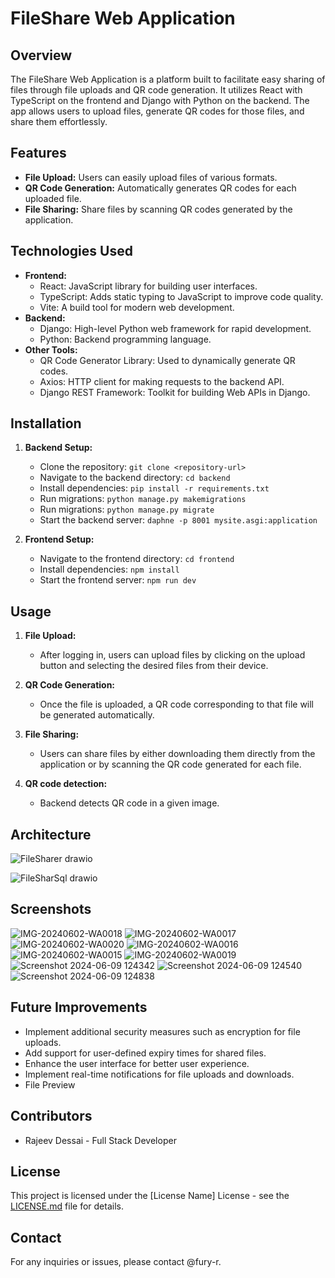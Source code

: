 # FileShare Web Application



## Overview
The FileShare Web Application is a platform built to facilitate easy sharing of files through file uploads and QR code generation. It utilizes React with TypeScript on the frontend and Django with Python on the backend. The app allows users to upload files, generate QR codes for those files, and share them effortlessly.

## Features
- **File Upload:** Users can easily upload files of various formats.
- **QR Code Generation:** Automatically generates QR codes for each uploaded file.
- **File Sharing:** Share files by scanning QR codes generated by the application.

## Technologies Used
- **Frontend:**
  - React: JavaScript library for building user interfaces.
  - TypeScript: Adds static typing to JavaScript to improve code quality.
  - Vite: A build tool for modern web development.
- **Backend:**
  - Django: High-level Python web framework for rapid development.
  - Python: Backend programming language.
- **Other Tools:**
  - QR Code Generator Library: Used to dynamically generate QR codes.
  - Axios: HTTP client for making requests to the backend API.
  - Django REST Framework: Toolkit for building Web APIs in Django.

## Installation
1. **Backend Setup:**
   - Clone the repository: `git clone <repository-url>`
   - Navigate to the backend directory: `cd backend`
   - Install dependencies: `pip install -r requirements.txt`
   - Run migrations: `python manage.py makemigrations`
   - Run migrations: `python manage.py migrate`
   - Start the backend server: `daphne -p 8001 mysite.asgi:application`

2. **Frontend Setup:**
   - Navigate to the frontend directory: `cd frontend`
   - Install dependencies: `npm install`
   - Start the frontend server: `npm run dev`

## Usage

1. **File Upload:**
   - After logging in, users can upload files by clicking on the upload button and selecting the desired files from their device.

2. **QR Code Generation:**
   - Once the file is uploaded, a QR code corresponding to that file will be generated automatically.

3. **File Sharing:**
   - Users can share files by either downloading them directly from the application or by scanning the QR code generated for each file.
3. **QR code detection:**
   - Backend detects QR code in a  given image.


## Architecture

![FileSharer drawio](https://github.com/fury-r/filesharer/assets/79844581/5c4432c4-07b3-4195-99ee-b267c48efc4a)

![FileSharSql drawio](https://github.com/fury-r/filesharer/assets/79844581/af1d6881-ca1f-4e6e-a825-04ed2c630d0d)


## Screenshots
![IMG-20240602-WA0018](https://github.com/fury-r/filesharer/assets/79844581/8c1cfb33-0551-497b-bf8e-59acc12f0586)
![IMG-20240602-WA0017](https://github.com/fury-r/filesharer/assets/79844581/fc49c4ca-3f4c-4daa-ad28-d2fd3fd0694e)
![IMG-20240602-WA0020](https://github.com/fury-r/filesharer/assets/79844581/27b13a4f-886a-4155-a005-e9f54ea11fac)
![IMG-20240602-WA0016](https://github.com/fury-r/filesharer/assets/79844581/ab066241-7a4e-4e4e-99dc-8d13da15b487)
![IMG-20240602-WA0015](https://github.com/fury-r/filesharer/assets/79844581/a775e1c0-46fe-4559-ac7e-6f90b40d5f23)
![IMG-20240602-WA0019](https://github.com/fury-r/filesharer/assets/79844581/75062c90-ec19-4e22-a59b-a80ec6ab3447)
![Screenshot 2024-06-09 124342](https://github.com/fury-r/filesharer/assets/79844581/b416e451-5ee9-453a-aa2f-accc2f4f4606)
![Screenshot 2024-06-09 124540](https://github.com/fury-r/filesharer/assets/79844581/946d5801-cfdb-4c95-b1c5-35146e3be50d)
![Screenshot 2024-06-09 124838](https://github.com/fury-r/filesharer/assets/79844581/4571fe43-07cc-4212-99f9-b885d0a001c3)

## Future Improvements
- Implement additional security measures such as encryption for file uploads.
- Add support for user-defined expiry times for shared files.
- Enhance the user interface for better user experience.
- Implement real-time notifications for file uploads and downloads.
- File Preview

## Contributors
- Rajeev Dessai - Full Stack Developer

## License
This project is licensed under the [License Name] License - see the [LICENSE.md](link-to-license-file) file for details.

## Contact
For any inquiries or issues, please contact @fury-r.
